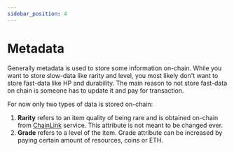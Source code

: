```yaml
---
sidebar_position: 4
---
```


# Metadata

Generally metadata is used to store some information on-chain. While you want to store slow-data like rarity and level,
you most likely don't want to store fast-data like HP and durability. The main reason to not store fast-data on chain is
someone has to update it and pay for transaction.

For now only two types of data is stored on-chain:

1. **Rarity** refers to an item quality of being rare and is obtained on-chain
   from [ChainLink](/docs/integrations/ChainLink/)
   service. This attribute is not meant to be changed ever.
3. **Grade** refers to a level of the item. Grade attribute can be increased by paying certain amount of resources, coins
   or ETH.
